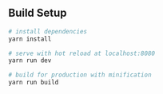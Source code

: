 
## Build Setup

``` bash
# install dependencies
yarn install

# serve with hot reload at localhost:8080
yarn run dev

# build for production with minification
yarn run build
```

